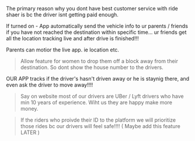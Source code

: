 The primary reason why you dont have best customer service with ride shaer is bc the driver isnt  getting paid enough. 


If turned on - App automatically send the vehicle info to ur parents /  friends 
if you have not reached the destination within specific time... 
ur friends get all the location tracking  live and after  drive is finished!!! 

Parents can motior the live app. ie location etc.


> Allow feature for women to drop them off a block away from their destination. 
So dont show the house number to the drivers. 

OUR APP tracks if the driver's  hasn't driven away or he is staynig there, and even ask the driver to move away!!!! 

> Say on website most of our drivers are UBer / Lyft drivers who have min 10 years of experience.  Wiht us they are happy make more money. 

> If the riders who proivde their ID to the platform we will prioritize those rides bc our drivers will feel safe!!!!  ( Maybe add this feature LATER )













